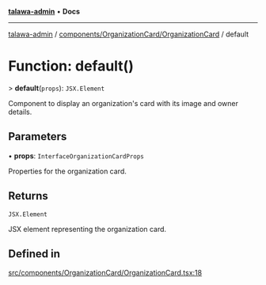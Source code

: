 [**talawa-admin**](../../../../README.md) • **Docs**

***

[talawa-admin](../../../../modules.md) / [components/OrganizationCard/OrganizationCard](../README.md) / default

# Function: default()

\> **default**(`props`): `JSX.Element`

Component to display an organization's card with its image and owner details.

## Parameters

• **props**: `InterfaceOrganizationCardProps`

Properties for the organization card.

## Returns

`JSX.Element`

JSX element representing the organization card.

## Defined in

[src/components/OrganizationCard/OrganizationCard.tsx:18](https://github.com/PalisadoesFoundation/talawa-admin/blob/b465221425f3dcc638f77fbf5f1ccedb8e0dd082/src/components/OrganizationCard/OrganizationCard.tsx#L18)
